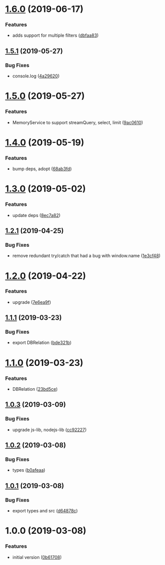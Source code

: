 # [1.6.0](https://github.com/NaturalCycles/datastore-lib/compare/v1.5.1...v1.6.0) (2019-06-17)


### Features

* adds support for multiple filters ([dbfaa83](https://github.com/NaturalCycles/datastore-lib/commit/dbfaa83))

## [1.5.1](https://github.com/NaturalCycles/datastore-lib/compare/v1.5.0...v1.5.1) (2019-05-27)


### Bug Fixes

* console.log ([4a29620](https://github.com/NaturalCycles/datastore-lib/commit/4a29620))

# [1.5.0](https://github.com/NaturalCycles/datastore-lib/compare/v1.4.0...v1.5.0) (2019-05-27)


### Features

* MemoryService to support streamQuery, select, limit ([9ac0610](https://github.com/NaturalCycles/datastore-lib/commit/9ac0610))

# [1.4.0](https://github.com/NaturalCycles/datastore-lib/compare/v1.3.0...v1.4.0) (2019-05-19)


### Features

* bump deps, adopt ([68ab3fd](https://github.com/NaturalCycles/datastore-lib/commit/68ab3fd))

# [1.3.0](https://github.com/NaturalCycles/datastore-lib/compare/v1.2.1...v1.3.0) (2019-05-02)


### Features

* update deps ([8ec7a82](https://github.com/NaturalCycles/datastore-lib/commit/8ec7a82))

## [1.2.1](https://github.com/NaturalCycles/datastore-lib/compare/v1.2.0...v1.2.1) (2019-04-25)


### Bug Fixes

* remove redundant try/catch that had a bug with window.name ([1e3cf48](https://github.com/NaturalCycles/datastore-lib/commit/1e3cf48))

# [1.2.0](https://github.com/NaturalCycles/datastore-lib/compare/v1.1.1...v1.2.0) (2019-04-22)


### Features

* upgrade ([7e6ea9f](https://github.com/NaturalCycles/datastore-lib/commit/7e6ea9f))

## [1.1.1](https://github.com/NaturalCycles/datastore-lib/compare/v1.1.0...v1.1.1) (2019-03-23)


### Bug Fixes

* export DBRelation ([bde321b](https://github.com/NaturalCycles/datastore-lib/commit/bde321b))

# [1.1.0](https://github.com/NaturalCycles/datastore-lib/compare/v1.0.3...v1.1.0) (2019-03-23)


### Features

* DBRelation ([23bd5ce](https://github.com/NaturalCycles/datastore-lib/commit/23bd5ce))

## [1.0.3](https://github.com/NaturalCycles/datastore-lib/compare/v1.0.2...v1.0.3) (2019-03-09)


### Bug Fixes

* upgrade js-lib, nodejs-lib ([cc92227](https://github.com/NaturalCycles/datastore-lib/commit/cc92227))

## [1.0.2](https://github.com/NaturalCycles/datastore-lib/compare/v1.0.1...v1.0.2) (2019-03-08)


### Bug Fixes

* types ([b0afeaa](https://github.com/NaturalCycles/datastore-lib/commit/b0afeaa))

## [1.0.1](https://github.com/NaturalCycles/datastore-lib/compare/v1.0.0...v1.0.1) (2019-03-08)


### Bug Fixes

* export types and src ([d64878c](https://github.com/NaturalCycles/datastore-lib/commit/d64878c))

# 1.0.0 (2019-03-08)


### Features

* initial version ([0b61708](https://github.com/NaturalCycles/datastore-lib/commit/0b61708))
